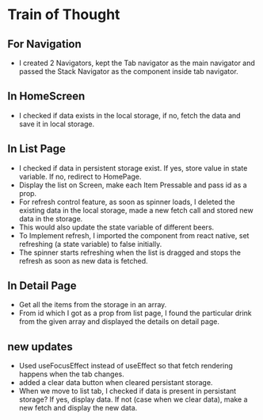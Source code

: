 # Train of Thought

## For Navigation
- I created 2 Navigators, kept the Tab navigator as the main navigator and passed the Stack Navigator as the component inside tab navigator.

## In HomeScreen
- I checked if data exists in the local storage, if no, fetch the data and save it in local storage.

## In List Page
- I checked if data in persistent storage exist. If yes, store value in state variable. If no, redirect to HomePage.
- Display the list on Screen, make each Item Pressable and pass id as a prop.
- For refresh control feature, as soon as spinner loads, I deleted the existing data in the local storage, made a new fetch call
and stored new data in the storage.
- This would also update the state variable of different beers.
- To Implement refresh, I imported the component from react native, set refreshing (a state variable) to false initially.
- The spinner starts refreshing when the list is dragged and stops the refresh as soon as new data is fetched.

## In Detail Page
- Get all the items from the storage in an array.
- From id which I got as a prop from list page, I found the particular drink from the given array and displayed the details on detail page.


## new updates
- Used useFocusEffect instead of useEffect so that fetch rendering happens when the tab changes.
- added a clear data button when cleared persistant storage.
- When we move to list tab, I checked if data is present in persistant storage? If yes, display data. If not
 (case when we clear data), make a new fetch and display the new data.